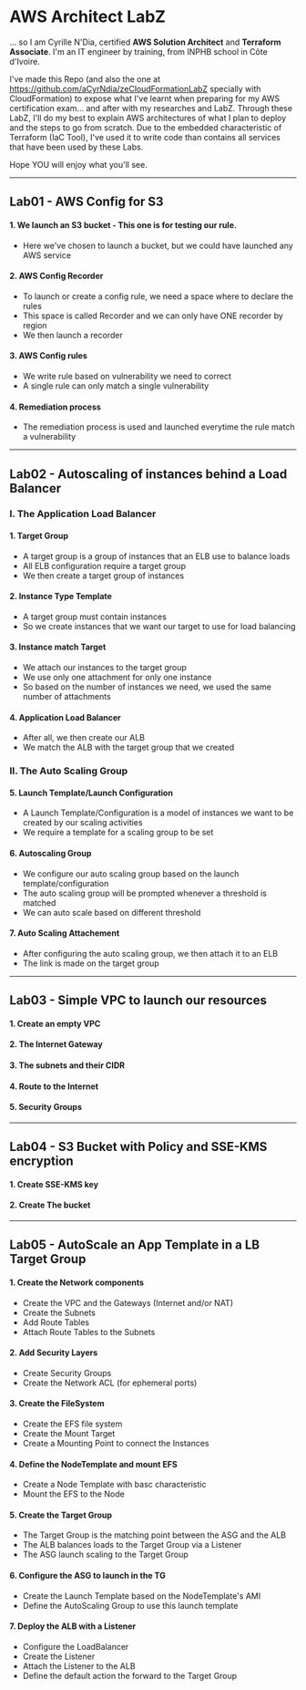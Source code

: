 # AWS Architect LabZ
... so I am Cyrille N'Dia, certified **AWS Solution Architect** and **Terraform Associate**.
I'm an IT engineer by training, from INPHB school in Côte d'Ivoire.

I've made this Repo (and also the one at https://github.com/aCyrNdia/zeCloudFormationLabZ specially with CloudFormation) to expose what I've learnt when preparing for my AWS certification exam... and after with my researches and LabZ.
Through these LabZ, I'll do my best to explain AWS architectures of what I plan to deploy and the steps to go from scratch.
Due to the embedded characteristic of Terraform (IaC Tool), I've used it to write code than contains all services that have been used by these Labs.

Hope YOU will enjoy what you'll see.

---
## Lab01 - AWS Config for S3
#### 1. We launch an S3 bucket - This one is for testing our rule.
- Here we've chosen to launch a bucket, but we could have launched any AWS service

#### 2. AWS Config Recorder
- To launch or create a config rule, we need a space where to declare the rules
- This space is called Recorder and we can only have ONE recorder by region
- We then launch a recorder

#### 3. AWS Config rules
- We write rule based on vulnerability we need to correct
- A single rule can only match a single vulnerability

#### 4. Remediation process
- The remediation process is used and launched everytime the rule match a vulnerability

---
## Lab02 - Autoscaling of instances behind a Load Balancer
### I. The Application Load Balancer
#### 1. Target Group
- A target group is a group of instances that an ELB use to balance loads
- All ELB configuration require a target group
- We then create a target group of instances

#### 2. Instance Type Template
- A target group must contain instances
- So we create instances that we want our target to use for load balancing

#### 3. Instance match Target
- We attach our instances to the target group
- We use only one attachment for only one instance
- So based on the number of instances we need, we used the same number of attachments

#### 4. Application Load Balancer
- After all, we then create our ALB
- We match the ALB with the target group that we created

### II. The Auto Scaling Group

#### 5. Launch Template/Launch Configuration
- A Launch Template/Configuration is a model of instances we want to be created by our scaling activities
- We require a template for a scaling group to be set

#### 6. Autoscaling Group
- We configure our auto scaling group based on the launch template/configuration
- The auto scaling group will be prompted whenever a threshold is matched
- We can auto scale based on different threshold

#### 7. Auto Scaling Attachement
- After configuring the auto scaling group, we then attach it to an ELB
- The link is made on the target group

---
## Lab03 - Simple VPC to launch our resources
#### 1. Create an empty VPC
#### 2. The Internet Gateway
#### 3. The subnets and their CIDR
#### 4. Route to the Internet
#### 5. Security Groups

---
## Lab04 - S3 Bucket with Policy and SSE-KMS encryption
#### 1. Create SSE-KMS key
#### 2. Create The bucket

---
## Lab05 - AutoScale an App Template in a LB Target Group
#### 1. Create the Network components
- Create the VPC and the Gateways (Internet and/or NAT)
- Create the Subnets
- Add Route Tables
- Attach Route Tables to the Subnets
#### 2. Add Security Layers
- Create Security Groups
- Create the Network ACL (for ephemeral ports)
#### 3. Create the FileSystem
- Create the EFS file system
- Create the Mount Target
- Create a Mounting Point to connect the Instances
#### 4. Define the NodeTemplate and mount EFS
- Create a Node Template with basc characteristic
- Mount the EFS to the Node
#### 5. Create the Target Group
- The Target Group is the matching point between the ASG and the ALB
- The ALB balances loads to the Target Group via a Listener
- The ASG launch scaling to the Target Group
#### 6. Configure the ASG to launch in the TG
- Create the Launch Template based on the NodeTemplate's AMI
- Define the AutoScaling Group to use this launch template
#### 7. Deploy the ALB with a Listener
- Configure the LoadBalancer
- Create the Listener
- Attach the Listener to the ALB
- Define the default action the forward to the Target Group
